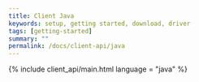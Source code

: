 ```yaml
---
title: Client Java
keywords: setup, getting started, download, driver
tags: [getting-started]
summary: ""
permalink: /docs/client-api/java
---
```


{% include client_api/main.html language = "java" %}

